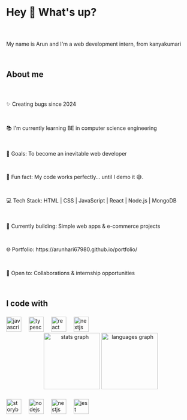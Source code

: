 <h1 align="left">Hey 👋 What's up?</h1><br>

###

<p align="left">My name is Arun and I'm a web development intern, from kanyakumari</p><br>

###

<h2 align="left">About me</h2><br>

###

<p align="left">✨ Creating bugs since 2024</p><br><p>📚 I'm currently learning BE in computer science engineering</p><br><p>🎯 Goals: To become an inevitable web developer</p><br><p>🎲 Fun fact: My code works perfectly… until I demo it 😅.</p></p><br>
<p>💻 Tech Stack: HTML | CSS | JavaScript | React | Node.js | MongoDB</p><br>
<p>🚀 Currently building: Simple web apps & e-commerce projects</p><br>
<p>🌐 Portfolio: https://arunhari67980.github.io/portfolio/</p><br>
<p>🤝 Open to: Collaborations & internship opportunities</p><br>

###

<h2 align="left">I code with</h2>

###

<div align="left">
  <img src="https://cdn.jsdelivr.net/gh/devicons/devicon/icons/javascript/javascript-original.svg" height="40" alt="javascript logo"  />
  <img width="12" />
  <img src="https://cdn.jsdelivr.net/gh/devicons/devicon/icons/typescript/typescript-original.svg" height="40" alt="typescript logo"  />
  <img width="12" />
  <img src="https://cdn.jsdelivr.net/gh/devicons/devicon/icons/react/react-original.svg" height="40" alt="react logo"  />
  <img width="12" />
  <img src="https://cdn.jsdelivr.net/gh/devicons/devicon/icons/nextjs/nextjs-original.svg" height="40" alt="nextjs logo"  />
  <img width="12" />
  <div align="center">
  <img src="https://github-readme-stats.vercel.app/api?username=Arunhari67980&hide_title=false&hide_rank=false&show_icons=true&include_all_commits=true&count_private=true&disable_animations=false&theme=dracula&locale=en&hide_border=false&order=1" height="150" alt="stats graph"  />
  <img src="https://github-readme-stats.vercel.app/api/top-langs?username=Arunhari67980&locale=en&hide_title=false&layout=compact&card_width=320&langs_count=5&theme=dracula&hide_border=false&order=2" height="150" alt="languages graph"  />
</div>

###
  <img src="https://cdn.jsdelivr.net/gh/devicons/devicon/icons/storybook/storybook-original.svg" height="40" alt="storybook logo"  />
  <img width="12" />
  <img src="https://cdn.jsdelivr.net/gh/devicons/devicon/icons/nodejs/nodejs-original.svg" height="40" alt="nodejs logo"  />
  <img width="12" />
  <img src="https://cdn.jsdelivr.net/gh/devicons/devicon/icons/nestjs/nestjs-original.svg" height="40" alt="nestjs logo"  />
  <img width="12" />
  <img src="https://cdn.jsdelivr.net/gh/devicons/devicon/icons/jest/jest-plain.svg" height="40" alt="jest logo"  />
</div>

###
